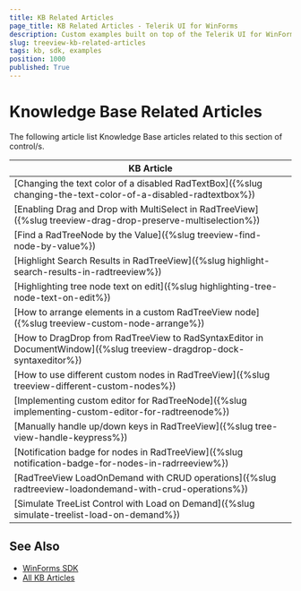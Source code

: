 ```yaml
---
title: KB Related Articles
page_title: KB Related Articles - Telerik UI for WinForms
description: Custom examples built on top of the Telerik UI for WinForms control.
slug: treeview-kb-related-articles
tags: kb, sdk, examples
position: 1000
published: True
---
```


# Knowledge Base Related Articles

The following article list Knowledge Base articles related to this section of control/s.
<!--KB Articles Table-->

|KB Article|
|----|
|[Changing the text color of a disabled RadTextBox]({%slug changing-the-text-color-of-a-disabled-radtextbox%})|
|[Enabling Drag and Drop with MultiSelect in RadTreeView]({%slug treeview-drag-drop-preserve-multiselection%})|
|[Find a RadTreeNode by the Value]({%slug treeview-find-node-by-value%})|
|[Highlight Search Results in RadTreeView]({%slug highlight-search-results-in-radtreeview%})|
|[Highlighting tree node text on edit]({%slug highlighting-tree-node-text-on-edit%})|
|[How to arrange elements in a custom RadTreeView node]({%slug treeview-custom-node-arrange%})|
|[How to DragDrop from RadTreeView to RadSyntaxEditor in DocumentWindow]({%slug treeview-dragdrop-dock-syntaxeditor%})|
|[How to use different custom nodes in RadTreeView]({%slug treeview-different-custom-nodes%})|
|[Implementing custom editor for RadTreeNode]({%slug implementing-custom-editor-for-radtreenode%})|
|[Manually handle up/down keys in RadTreeView]({%slug tree-view-handle-keypress%})|
|[Notification badge for nodes in RadTreeView]({%slug notification-badge-for-nodes-in-radrreeview%})|
|[RadTreeView LoadOnDemand with CRUD operations]({%slug radtreeview-loadondemand-with-crud-operations%})|
|[Simulate TreeList Control with Load on Demand]({%slug simulate-treelist-load-on-demand%})|

## See Also

* [WinForms SDK](https://github.com/telerik/winforms-sdk)
* [All KB Articles](https://docs.telerik.com/devtools/winforms/knowledge-base)
